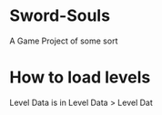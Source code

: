 # Sword-Souls
A Game Project of some sort


# How to load levels

Level Data is in Level Data > Level Dat
